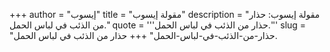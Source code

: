 +++
author = "إيسوب"
title = "مقولة إيسوب"
description = "مقولة إيسوب: حذار من الذئب في لباس الحمل."
quote = '''حذار من الذئب في لباس الحمل.''' 
slug = "حذار-من-الذئب-في-لباس-الحمل"
+++
حذار من الذئب في لباس الحمل.
